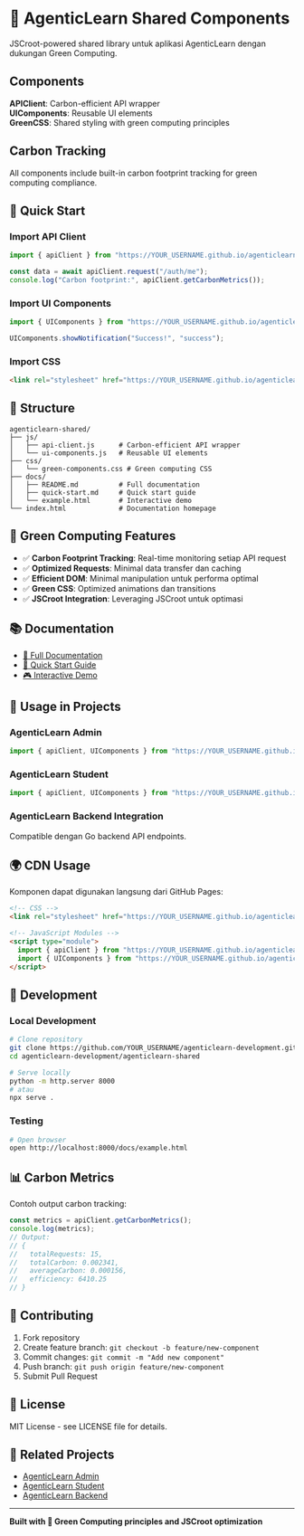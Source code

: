 # 🌱 AgenticLearn Shared Components

JSCroot-powered shared library untuk aplikasi AgenticLearn dengan dukungan Green Computing.

## Components

**APIClient**: Carbon-efficient API wrapper  
**UIComponents**: Reusable UI elements  
**GreenCSS**: Shared styling with green computing principles

## Carbon Tracking
All components include built-in carbon footprint tracking for green computing compliance.

## 🚀 Quick Start

### Import API Client
```javascript
import { apiClient } from "https://YOUR_USERNAME.github.io/agenticlearn-shared/js/api-client.js";

const data = await apiClient.request("/auth/me");
console.log("Carbon footprint:", apiClient.getCarbonMetrics());
```

### Import UI Components
```javascript
import { UIComponents } from "https://YOUR_USERNAME.github.io/agenticlearn-shared/js/ui-components.js";

UIComponents.showNotification("Success!", "success");
```

### Import CSS
```html
<link rel="stylesheet" href="https://YOUR_USERNAME.github.io/agenticlearn-shared/css/green-components.css">
```

## 📁 Structure

```
agenticlearn-shared/
├── js/
│   ├── api-client.js      # Carbon-efficient API wrapper
│   └── ui-components.js   # Reusable UI elements
├── css/
│   └── green-components.css # Green computing CSS
├── docs/
│   ├── README.md          # Full documentation
│   ├── quick-start.md     # Quick start guide
│   └── example.html       # Interactive demo
└── index.html             # Documentation homepage
```

## 🌱 Green Computing Features

- ✅ **Carbon Footprint Tracking**: Real-time monitoring setiap API request
- ✅ **Optimized Requests**: Minimal data transfer dan caching
- ✅ **Efficient DOM**: Minimal manipulation untuk performa optimal
- ✅ **Green CSS**: Optimized animations dan transitions
- ✅ **JSCroot Integration**: Leveraging JSCroot untuk optimasi

## 📚 Documentation

- [📖 Full Documentation](./docs/README.md)
- [🚀 Quick Start Guide](./docs/quick-start.md)
- [🎮 Interactive Demo](./docs/example.html)

## 🔧 Usage in Projects

### AgenticLearn Admin
```javascript
import { apiClient, UIComponents } from "https://YOUR_USERNAME.github.io/agenticlearn-shared/js/api-client.js";
```

### AgenticLearn Student
```javascript
import { apiClient, UIComponents } from "https://YOUR_USERNAME.github.io/agenticlearn-shared/js/api-client.js";
```

### AgenticLearn Backend Integration
Compatible dengan Go backend API endpoints.

## 🌍 CDN Usage

Komponen dapat digunakan langsung dari GitHub Pages:

```html
<!-- CSS -->
<link rel="stylesheet" href="https://YOUR_USERNAME.github.io/agenticlearn-shared/css/green-components.css">

<!-- JavaScript Modules -->
<script type="module">
  import { apiClient } from "https://YOUR_USERNAME.github.io/agenticlearn-shared/js/api-client.js";
  import { UIComponents } from "https://YOUR_USERNAME.github.io/agenticlearn-shared/js/ui-components.js";
</script>
```

## 🔄 Development

### Local Development
```bash
# Clone repository
git clone https://github.com/YOUR_USERNAME/agenticlearn-development.git
cd agenticlearn-development/agenticlearn-shared

# Serve locally
python -m http.server 8000
# atau
npx serve .
```

### Testing
```bash
# Open browser
open http://localhost:8000/docs/example.html
```

## 📊 Carbon Metrics

Contoh output carbon tracking:
```javascript
const metrics = apiClient.getCarbonMetrics();
console.log(metrics);
// Output:
// {
//   totalRequests: 15,
//   totalCarbon: 0.002341,
//   averageCarbon: 0.000156,
//   efficiency: 6410.25
// }
```

## 🤝 Contributing

1. Fork repository
2. Create feature branch: `git checkout -b feature/new-component`
3. Commit changes: `git commit -m "Add new component"`
4. Push branch: `git push origin feature/new-component`
5. Submit Pull Request

## 📄 License

MIT License - see LICENSE file for details.

## 🔗 Related Projects

- [AgenticLearn Admin](../agenticlearn-admin/)
- [AgenticLearn Student](../agenticlearn-student/)
- [AgenticLearn Backend](../agenticlearn-backend/)

---

**Built with 🌱 Green Computing principles and JSCroot optimization**
